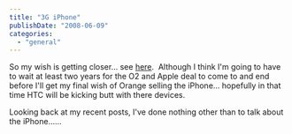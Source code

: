 ```yaml
---
title: "3G iPhone"
publishDate: "2008-06-09"
categories: 
  - "general"
---
```


So my wish is getting closer... see [here](http://www.engadget.com/2008/06/09/steve-jobs-keynote-live-from-wwdc-2008/).  Although I think I'm going to have to wait at least two years for the O2 and Apple deal to come to and end before I'll get my final wish of Orange selling the iPhone... hopefully in that time HTC will be kicking butt with there devices.

Looking back at my recent posts, I've done nothing other than to talk about the iPhone......
